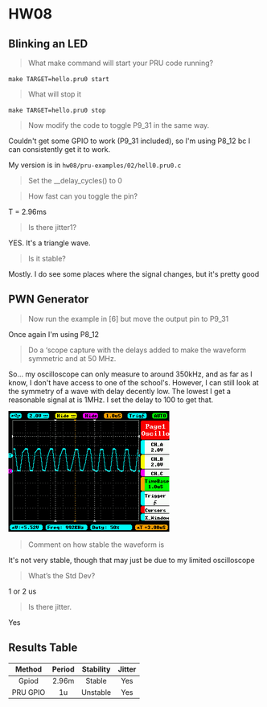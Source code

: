 # HW08

## Blinking an LED

> What make command will start your PRU code running?

`make TARGET=hello.pru0 start`

> What will stop it

`make TARGET=hello.pru0 stop`

> Now modify the code to toggle P9_31 in the same way.

Couldn't get some GPIO to work (P9_31 included), so I'm using P8_12 bc I can consistently get it to work.

My version is in `hw08/pru-examples/02/hell0.pru0.c`

> Set the __delay_cycles() to 0

> How fast can you toggle the pin?

T = 2.96ms

> Is there jitter1?

YES. It's a triangle wave.

> Is it stable?

Mostly. I do see some places where the signal changes, but it's pretty good

## PWN Generator

> Now run the example in [6] but move the output pin to P9_31

Once again I'm using P8_12

> Do a ‘scope capture with the delays added to make the waveform symmetric and at 50 MHz.

So... my oscilloscope can only measure to around 350kHz, and as far as I know, I don't have access to one of the school's. However, I can still look at the symmetry of a wave with delay decently low. The lowest I get a reasonable signal at is 1MHz. I set the delay to 100 to get that.

![plot](pru-examples/05/IMG_003.BMP)

> Comment on how stable the waveform is

It's not very stable, though that may just be due to my limited oscilloscope

> What’s the Std Dev?

1 or 2 us

> Is there jitter.

Yes

## Results Table

| Method   | Period | Stability | Jitter |
|:--------:|:------:|:---------:|:------:|
| Gpiod    |  2.96m |   Stable  |  Yes   |
| PRU GPIO |   1u   |  Unstable |  Yes   |

